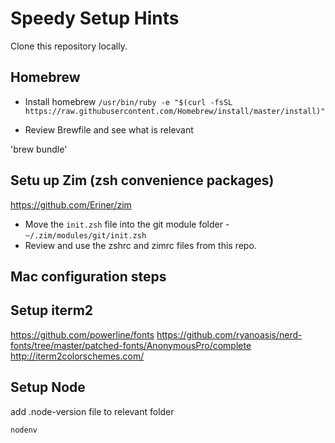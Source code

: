 Speedy Setup Hints
====
Clone this repository locally.

## Homebrew
* Install homebrew `/usr/bin/ruby -e "$(curl -fsSL https://raw.githubusercontent.com/Homebrew/install/master/install)"`

* Review Brewfile and see what is relevant

'brew bundle'

## Setu up Zim (zsh convenience packages)

https://github.com/Eriner/zim

* Move the `init.zsh` file into the git module folder - `~/.zim/modules/git/init.zsh`
* Review and use the zshrc and zimrc files from this repo.

## Mac configuration steps

## Setup iterm2
https://github.com/powerline/fonts
https://github.com/ryanoasis/nerd-fonts/tree/master/patched-fonts/AnonymousPro/complete
http://iterm2colorschemes.com/

## Setup Node
add .node-version file to relevant folder

`nodenv`
